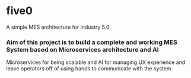 # five0
A simple MES architecture for industry 5.0

### Aim of this project is to build a complete and working MES System based on Microservices architecture and AI

Microservices for being scalable and AI for managing UX experience and leave operators off of using hands to communicate with the system




